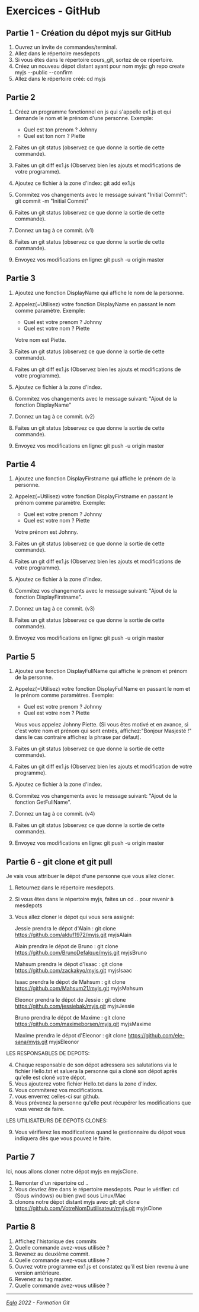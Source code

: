 <h1 class="text-center">Exercices - GitHub</h1>

## Partie 1 - Création du dépot myjs sur GitHub

1. Ouvrez un invite de commandes/terminal.
2. Allez dans le répertoire mesdepots
3. Si vous êtes dans le répertoire cours_git, sortez de ce répertoire.
4. Créez un nouveau dépot distant ayant pour nom myjs: gh repo create myjs --public --confirm
5. Allez dans le répertoire créé: cd myjs

## Partie 2 

1. Créez un programme fonctionnel en js qui s'appelle ex1.js et qui demande le nom et le prénom d'une personne. Exemple:
    - Quel est ton prenom ? Johnny
    - Quel est ton nom ? Piette

2. Faites un git status (observez ce que donne la sortie de cette commande).
3. Faites un git diff ex1.js (Observez bien les ajouts et modifications de votre programme).
4. Ajoutez ce fichier à la zone d'index: git add ex1.js
5. Commitez vos changements avec le message suivant "Initial Commit": git commit -m "Initial Commit"
6. Faites un git status (observez ce que donne la sortie de cette commande).
7. Donnez un tag à ce commit. (v1)
8. Faites un git status (observez ce que donne la sortie de cette commande).
9. Envoyez vos modifications en ligne: git push -u origin master

## Partie 3

1. Ajoutez une fonction DisplayName qui affiche le nom de la personne.
2. Appelez(=Utilisez) votre fonction DisplayName en passant le nom comme paramètre.
    Exemple:
    - Quel est votre prenom ? Johnny
    - Quel est votre nom ? Piette
    
    Votre nom est Piette.
3. Faites un git status (observez ce que donne la sortie de cette commande).
4. Faites un git diff ex1.js (Observez bien les ajouts et modifications de votre programme).
5. Ajoutez ce fichier à la zone d'index.
6. Commitez vos changements avec le message suivant: "Ajout de la fonction DisplayName"
7. Donnez un tag à ce commit. (v2)
8. Faites un git status (observez ce que donne la sortie de cette commande).
9. Envoyez vos modifications en ligne: git push -u origin master

## Partie 4

1. Ajoutez une fonction DisplayFirstname qui affiche le prénom de la personne.
2. Appelez(=Utilisez) votre fonction DisplayFirstname en passant le prénom comme paramètre.
    Exemple:
    - Quel est votre prenom ? Johnny
    - Quel est votre nom ? Piette

    Votre prénom est Johnny.
3. Faites un git status (observez ce que donne la sortie de cette commande).
4. Faites un git diff ex1.js (Observez bien les ajouts et modifications de votre programme).
5. Ajoutez ce fichier à la zone d'index.
6. Commitez vos changements avec le message suivant: "Ajout de la fonction DisplayFirstname".
7. Donnez un tag à ce commit. (v3)
8. Faites un git status (observez ce que donne la sortie de cette commande).
9. Envoyez vos modifications en ligne: git push -u origin master

## Partie 5

1. Ajoutez une fonction DisplayFullName qui affiche le prénom et prénom de la personne.
2. Appelez(=Utilisez) votre fonction DisplayFullName en passant le nom et le prénom comme paramètres.
    Exemple:
    - Quel est votre prenom ? Johnny
    - Quel est votre nom ? Piette

    Vous vous appelez Johnny Piette. (Si vous êtes motivé et en avance, si c'est votre nom et prénom qui sont entrés, affichez:"Bonjour Masjesté !" dans le cas contraire affichez la phrase par défaut).
3. Faites un git status (observez ce que donne la sortie de cette commande).
4. Faites un git diff ex1.js (Observez bien les ajouts et modification de votre programme).
5. Ajoutez ce fichier à la zone d'index.
6. Commitez vos changements avec le message suivant: "Ajout de la fonction GetFullName".
7. Donnez un tag à ce commit. (v4)
8. Faites un git status (observez ce que donne la sortie de cette commande).
9. Envoyez vos modifications en ligne: git push -u origin master

## Partie 6 - git clone et git pull

Je vais vous attribuer le dépot d'une personne que vous allez cloner.

1. Retournez dans le répertoire mesdepots.
2. Si vous êtes dans le répertoire myjs, faites un cd .. pour revenir à mesdepots
3. Vous allez cloner le dépot qui vous sera assigné:

    Jessie prendra le dépot d'Alain     : git clone https://github.com/alduf1972/myjs.git myjsAlain

    Alain prendra le dépot de Bruno     : git clone https://github.com/BrunoDefalque/myjs.git myjsBruno

    Mahsum prendra le dépot d'Isaac     : git clone https://github.com/zackakyo/myjs.git myjsIsaac

    Isaac prendra le dépot de Mahsum    : git clone https://github.com/Mahsum21/myjs.git myjsMahsum

    Eleonor prendra le dépot de Jessie  : git clone https://github.com/jessiebak/myjs.git myjsJessie

    Bruno prendra le dépot de Maxime    : git clone https://github.com/maximeborsen/myjs.git myjsMaxime
    
    Maxime prendra le dépot d'Eleonor   : git clone https://github.com/ele-sana/myjs.git myjsEleonor

LES RESPONSABLES DE DEPOTS:

4. Chaque responsable de son dépot adressera ses salutations via le fichier Hello.txt et saluera la personne qui a cloné son dépot après qu'elle est cloné votre dépot.
5. Vous ajouterez votre fichier Hello.txt dans la zone d'index.
6. Vous commiterez vos modifications.
7. vous enverrez celles-ci sur github.
8. Vous prévenez la personne qu'elle peut récupérer les modifications que vous venez de faire.

LES UTILISATEURS DE DEPOTS CLONES:

9. Vous vérifierez les modifications quand le gestionnaire du dépot vous indiquera dès que vous pouvez le faire.

## Partie 7

Ici, nous allons cloner notre dépot myjs en myjsClone.

1. Remonter d'un répertoire cd ..
2. Vous devriez être dans le répertoire mesdepots. Pour le vérifier: cd (Sous windows) ou bien pwd sous Linux/Mac
3. clonons notre dépot distant myjs avec git: git clone https://github.com/VotreNomDutilisateur/myjs.git myjsClone


## Partie 8

1. Affichez l'historique des commits
2. Quelle commande avez-vous utilisée ?
3. Revenez au deuxième commit.
4. Quelle commande avez-vous utilisée ?
5. Ouvrez votre programme ex1.js et constatez qu'il est bien revenu à une version antérieure.
6. Revenez au tag master.
7. Quelle commande avez-vous utilisée ?

***
_[Eqla](http://www.eqla.be) 2022 - Formation Git_